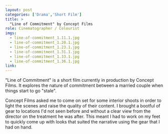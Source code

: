 ```yaml
---
layout: post
categories: ['Drama','Short Film']
title: >
  "Line of Commitment" by Concept Films
role: Cinematographer / Colourist
imgs: 
  - line-of-commitment_1.11.1.jpg
  - line-of-commitment_1.20.1.jpg
  - line-of-commitment_1.23.1.jpg
  - line-of-commitment_1.31.1.jpg
  - line-of-commitment_1.33.1.jpg
  - line-of-commitment_1.36.1.jpg
link: 
---
```


"Line of Commitment" is a short film currently in production by Concept Films. It explores the nature of commitment 
between a married couple when things start to go "stale".

Concept Films asked me to come on set for some interior shoots in order to light the scenes and raise the quality of
their content. I brought a bootful of gear to locations I'd not seen before and without a clear view from the director
on the treatment he was after. This meant I had to work on my feet to quickly come up with looks that suited the 
narrative using the gear that I had on hand.
